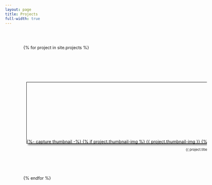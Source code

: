 ```yaml
---
layout: page
title: Projects
full-width: true
---
```


<style>
/* This is the CSS section */
.container {
  /* This is the container for the whole page */
  width: 100%;
  height: 100%;
  margin: 0;
  padding: 0;
}
.projects {
  /* This is the container for the projects */
  display: flex; /* This makes the projects align horizontally */
  flex-wrap: wrap; /* This makes the projects wrapped when exceeding maximum width */
  overflow-y: auto; /* This makes the projects scrollable vertically */
  width: 110%;
  height: 500px;
  margin: 10px;
  padding: 50px;
  gap: 40px;
  scroll-behavior: smooth; /* This makes the scrolling smooth */
  white-space: nowrap;
}
.project {
  /* This is the container for each project */
  flex: 0 0 calc(27%);
  height: 200px;
  margin: 10px;
  border: 1px solid black;
  box-shadow: 5px 5px 5px grey;
}
.project img {
  /* This is the image for each project */
  width: 100%;
  height: 100%;
  object-fit: cover;
}
.project p {
  /* This is the text for each project */
  font-size: 11px;
  text-align: center;
  padding: 0 calc(20%);
  white-space: nowrap;
  overflow: hidden;
  text-overflow: ellipsis;
  width: 300px;
}
</style>

<div class="container">
  <div class="projects">
    <!-- This is where you add your projects -->
    {% for project in site.projects %}
    <div class="project">
        {%- capture thumbnail -%}
            {% if project.thumbnail-img %}
                {{ project.thumbnail-img }}
            {% elsif project.cover-img %}
                {% if project.cover-img.first %}
                    {{ project.cover-img[0].first.first }}
                {% else %}
                    {{ project.cover-img }}
                {% endif %}
            {% else %}
            {% endif %}
        {% endcapture %}
        {% assign thumbnail=thumbnail | strip %}
        <a href="{{ project.url | absolute_url }}" aria-label="Thumbnail">
            <img src="{{ project.cover-img | absolute_url }}" alt="Project Thumbnail">
        </a>
        <p>{{ project.title | strip_html }}</p>
    </div>
    {% endfor %}
  </div>
</div>

